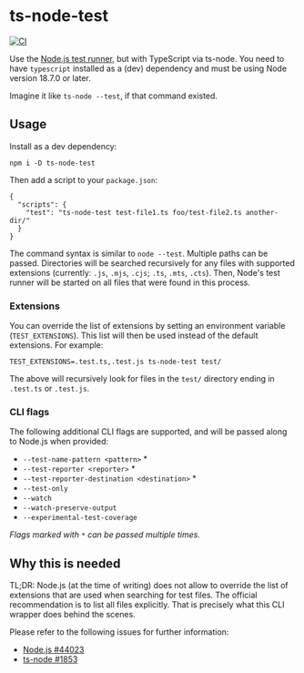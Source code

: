 # ts-node-test

[![CI](https://github.com/meyfa/ts-node-test/actions/workflows/main.yml/badge.svg)](https://github.com/meyfa/ts-node-test/actions/workflows/main.yml)

Use the [Node.js test runner](https://nodejs.org/dist/latest-v18.x/docs/api/test.html), but with TypeScript via ts-node.
You need to have `typescript` installed as a (dev) dependency and must be using Node version 18.7.0 or later.

Imagine it like `ts-node --test`, if that command existed.

## Usage

Install as a dev dependency:

```
npm i -D ts-node-test
```

Then add a script to your `package.json`:

```
{
  "scripts": {
    "test": "ts-node-test test-file1.ts foo/test-file2.ts another-dir/"
  }
}
```

The command syntax is similar to `node --test`. Multiple paths can be passed. Directories will be searched recursively
for any files with supported extensions (currently: `.js`, `.mjs`, `.cjs`; `.ts`, `.mts`, `.cts`).
Then, Node's test runner will be started on all files that were found in this process.

### Extensions

You can override the list of extensions by setting an environment variable (`TEST_EXTENSIONS`). This list will then be
used instead of the default extensions. For example:

```
TEST_EXTENSIONS=.test.ts,.test.js ts-node-test test/
```

The above will recursively look for files in the `test/` directory ending in `.test.ts` or `.test.js`.

### CLI flags

The following additional CLI flags are supported, and will be passed along to Node.js when provided:

* `--test-name-pattern <pattern>` *
* `--test-reporter <reporter>` *
* `--test-reporter-destination <destination>` *
* `--test-only`
* `--watch`
* `--watch-preserve-output`
* `--experimental-test-coverage`

_Flags marked with `*` can be passed multiple times._

## Why this is needed

TL;DR: Node.js (at the time of writing) does not allow to override the list of extensions that are used when searching
for test files. The official recommendation is to list all files explicitly. That is precisely what this CLI wrapper
does behind the scenes.

Please refer to the following issues for further information:

* [Node.js #44023](https://github.com/nodejs/node/issues/44023)
* [ts-node #1853](https://github.com/TypeStrong/ts-node/issues/1853)
